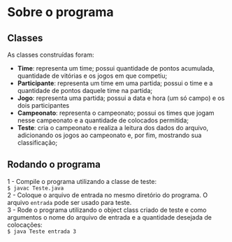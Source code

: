 # Sobre o programa

## Classes
As classes construídas foram:
- **Time**: representa um time; possui quantidade de pontos acumulada, quantidade de vitórias e os jogos em que competiu;
- **Participante**: representa um time em uma partida; possui o time e a quantidade de pontos daquele time na partida;
- **Jogo**: representa uma partida; possui a data e hora (um só campo) e os dois participantes
- **Campeonato**: representa o campeonato; possui os times que jogam nesse campeonato e a quantidade de colocados permitida; 
- **Teste**: cria o campeonato e realiza a leitura dos dados do arquivo, adicionando os jogos ao campeonato e, por fim, mostrando sua classificação; 

## Rodando o programa
1 - Compile o programa utilizando a classe de teste:  
```$ javac Teste.java```  
2 - Coloque o arquivo de entrada no mesmo diretório do programa. O arquivo `entrada` pode ser usado para teste.  
3 - Rode o programa utilizando o object class criado de teste e como argumentos o nome do arquivo de entrada e a quantidade desejada de colocações:  
```$ java Teste entrada 3```